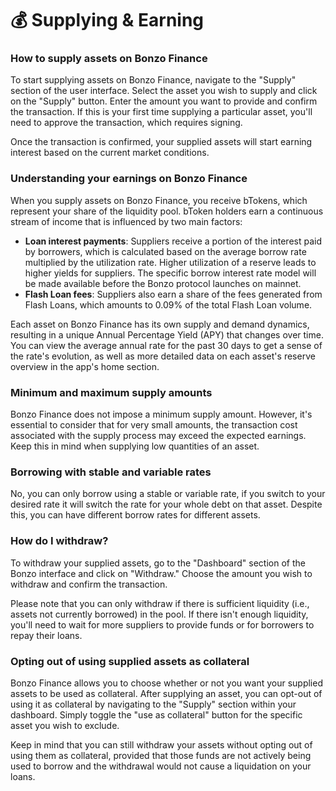 # 💰 Supplying & Earning

### How to supply assets on Bonzo Finance <a href="#how-do-i-supply" id="how-do-i-supply"></a>

To start supplying assets on Bonzo Finance, navigate to the "Supply" section of the user interface. Select the asset you wish to supply and click on the "Supply" button. Enter the amount you want to provide and confirm the transaction. If this is your first time supplying a particular asset, you'll need to approve the transaction, which requires signing.

Once the transaction is confirmed, your supplied assets will start earning interest based on the current market conditions.

### Understanding your earnings on Bonzo Finance <a href="#how-much-will-i-earn" id="how-much-will-i-earn"></a>

When you supply assets on Bonzo Finance, you receive bTokens, which represent your share of the liquidity pool. bToken holders earn a continuous stream of income that is influenced by two main factors:

* **Loan interest payments**: Suppliers receive a portion of the interest paid by borrowers, which is calculated based on the average borrow rate multiplied by the utilization rate. Higher utilization of a reserve leads to higher yields for suppliers. The specific borrow interest rate model will be made available before the Bonzo protocol launches on mainnet.
* **Flash Loan fees**: Suppliers also earn a share of the fees generated from Flash Loans, which amounts to 0.09% of the total Flash Loan volume.

Each asset on Bonzo Finance has its own supply and demand dynamics, resulting in a unique Annual Percentage Yield (APY) that changes over time. You can view the average annual rate for the past 30 days to get a sense of the rate's evolution, as well as more detailed data on each asset's reserve overview in the app's home section.

### Minimum and maximum supply amounts <a href="#is-there-a-minimum-or-maximum-amount-to-supply" id="is-there-a-minimum-or-maximum-amount-to-supply"></a>

Bonzo Finance does not impose a minimum supply amount. However, it's essential to consider that for very small amounts, the transaction cost associated with the supply process may exceed the expected earnings. Keep this in mind when supplying low quantities of an asset.

### Borrowing with stable and variable rates <a href="#can-i-borrow-using-stable-and-variable-rate-at-the-same-time-for-one-asset" id="can-i-borrow-using-stable-and-variable-rate-at-the-same-time-for-one-asset"></a>

No, you can only borrow using a stable or variable rate, if you switch to your desired rate it will switch the rate for your whole debt on that asset. Despite this, you can have different borrow rates for different assets.

### How do I withdraw? <a href="#how-do-i-withdraw" id="how-do-i-withdraw"></a>

To withdraw your supplied assets, go to the "Dashboard" section of the Bonzo interface and click on "Withdraw." Choose the amount you wish to withdraw and confirm the transaction.

Please note that you can only withdraw if there is sufficient liquidity (i.e., assets not currently borrowed) in the pool. If there isn't enough liquidity, you'll need to wait for more suppliers to provide funds or for borrowers to repay their loans.

### Opting out of using supplied assets as collateral <a href="#can-i-opt-out-my-asset-from-being-used-as-a-collateral" id="can-i-opt-out-my-asset-from-being-used-as-a-collateral"></a>

Bonzo Finance allows you to choose whether or not you want your supplied assets to be used as collateral. After supplying an asset, you can opt-out of using it as collateral by navigating to the "Supply" section within your dashboard. Simply toggle the "use as collateral" button for the specific asset you wish to exclude.

Keep in mind that you can still withdraw your assets without opting out of using them as collateral, provided that those funds are not actively being used to borrow and the withdrawal would not cause a liquidation on your loans.
